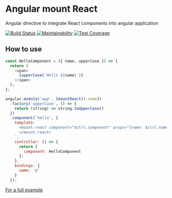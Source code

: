 # Angular mount React

Angular directive to integrate React components into angular application

[![Build Status](https://travis-ci.org/fabioelizandro/angular-mount-react.svg?branch=master)](https://travis-ci.org/fabioelizandro/angular-mount-react)
[![Maintainability](https://api.codeclimate.com/v1/badges/0112ae320c19fb5b8c9d/maintainability)](https://codeclimate.com/github/fabioelizandro/angular-mount-react/maintainability)
[![Test Coverage](https://api.codeclimate.com/v1/badges/0112ae320c19fb5b8c9d/test_coverage)](https://codeclimate.com/github/fabioelizandro/angular-mount-react/test_coverage)

## How to use

```js
const HelloComponent = ({ name, upperCase }) => {
  return (
    <span>
      {upperCase(`Hello ${name}`)}
    </span>
  );
};

angular.module('app', [mountReact().name])
  .factory('upperCase', () => {
    return (string) => string.toUpperCase()
  })
  .component('hello', {
    template: `
      <mount-react component="$ctrl.component" props="{name: $ctrl.name}" inject="['upperCase']">
      </mount-react>
    `,
    controller: () => {
      return {
        component: HelloComponent
      };
    },
    bindings: {
      name: '@'
    }
  });
```

[For a full example](https://github.com/fabioelizandro/angular-mount-react-example)
